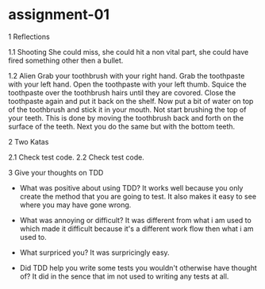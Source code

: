 # assignment-01

1 Reflections

1.1     Shooting
She could miss, she could hit a non vital part, she could have fired something other then a bullet.

1.2     Alien
Grab your toothbrush with your right hand. Grab the toothpaste with your left hand. Open the toothpaste with your left thumb. Squice the toothpaste over the toothbrush hairs until they are covored. Close the toothpaste again and put it back on the shelf. Now put a bit of water on top of the toothbrush and stick it in your mouth. Not start brushing the top of your teeth. This is done by moving the toothbrush back and forth on the surface of the teeth. Next you do the same but with the bottom teeth.

2 Two Katas

2.1     Check test code.
2.2     Check test code.

3 Give your thoughts on TDD

* What was positive about using TDD?
It works well because you only create the method that you are going to test. It also makes it easy to see where you may have gone wrong.

* What was annoying or difficult?
It was different from what i am used to which made it difficult because it's a different work flow then what i am used to.

* What surpriced you?
It was surpricingly easy.

* Did TDD help you write some tests you wouldn't otherwise have thought of?
It did in the sence that im not used to writing any tests at all.